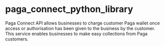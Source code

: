 # paga_connect_python_library
Paga Connect API allows businesses to charge customer Paga wallet once access or authorisation has been given to the business by the customer. 
This service enables businesses to make easy collections from Paga customers.
